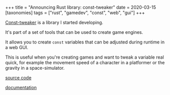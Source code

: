 +++
title = "Announcing Rust library: const-tweaker"
date = 2020-03-15
[taxonomies]
tags = ["rust", "gamedev", "const", "web", "gui"]
+++

[Const-tweaker](https://github.com/tversteeg/const-tweaker) is a library I started developing.

It's part of a set of tools that can be used to create game engines.

It allows you to create `const` variables that can be adjusted during runtime in a web GUI.

This is useful when you're creating games and want to tweak a variable real quick, for example the movement speed of a character in a platformer or the gravity in a space-simulator.

[source code](https://github.com/tversteeg/const-tweaker)

[documentation](https://docs.rs/const-tweaker)
